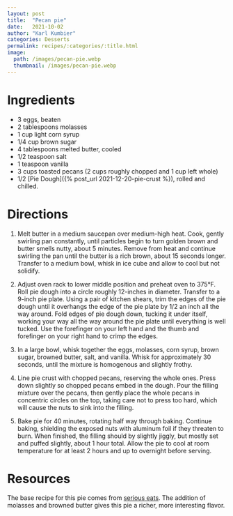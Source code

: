 ```yaml
---
layout: post
title:  "Pecan pie"
date:   2021-10-02
author: "Karl Kumbier"
categories: Desserts
permalink: recipes/:categories/:title.html
image:
  path: /images/pecan-pie.webp
  thumbnail: /images/pecan-pie.webp
---
```


# Ingredients

* 3 eggs, beaten
* 2 tablespoons molasses
* 1 cup light corn syrup
* 1/4 cup brown sugar
* 4 tablespoons melted butter, cooled
* 1/2 teaspoon salt
* 1 teaspoon vanilla
* 3 cups toasted pecans (2 cups roughly chopped and 1 cup left whole)
* 1/2 [Pie Dough]({% post_url 2021-12-20-pie-crust %}), rolled and chilled.

# Directions

1. Melt butter in a medium saucepan over medium-high heat. Cook, gently swirling
   pan constantly, until particles begin to turn golden brown and butter smells
nutty, about 5 minutes. Remove from heat and continue swirling the pan until the
butter is a rich brown, about 15 seconds longer. Transfer to a medium bowl,
whisk in ice cube and allow to cool but not solidify.

2. Adjust oven rack to lower middle position and preheat oven to 375°F. Roll pie
   dough into a circle roughly 12-inches in diameter. Transfer to a 9-inch pie
plate. Using a pair of kitchen shears, trim the edges of the pie dough until it
overhangs the edge of the pie plate by 1/2 an inch all the way around. Fold
edges of pie dough down, tucking it under itself, working your way all the way
around the pie plate until everything is well tucked. Use the forefinger on your
left hand and the thumb and forefinger on your right hand to crimp the edges.

3. In a large bowl, whisk together the eggs, molasses, corn syrup, brown sugar,
   browned butter, salt, and vanilla. Whisk for approximately 30 seconds, until
the mixture is homogenous and slightly frothy.

3. Line pie crust with chopped pecans, reserving the whole ones. Press down
   slightly so chopped pecans embed in the dough. Pour the filling mixture over
the pecans, then gently place the whole pecans in concentric circles on the top,
taking care not to press too hard, which will cause the nuts to sink into the
filling.

4. Bake pie for 40 minutes, rotating half way through baking. Continue baking,
   shielding the exposed nuts with aluminum foil if they threaten to burn. When
finished, the filling should by slightly jiggly, but mostly set and puffed
slightly, about 1 hour total. Allow the pie to cool at room temperature for at
least 2 hours and up to overnight before serving.

# Resources

The base recipe for this pie comes from [serious
eats](https://www.seriouseats.com/classic-pecan-pie-recipe-easy-thanksgiving-dessert).
The addition of molasses and browned butter gives this pie a richer, more
interesting flavor.

